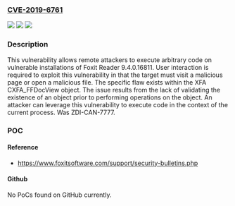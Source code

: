 ### [CVE-2019-6761](https://cve.mitre.org/cgi-bin/cvename.cgi?name=CVE-2019-6761)
![](https://img.shields.io/static/v1?label=Product&message=Reader&color=blue)
![](https://img.shields.io/static/v1?label=Version&message=n%2Fa&color=blue)
![](https://img.shields.io/static/v1?label=Vulnerability&message=CWE-416%3A%20Use%20After%20Free&color=brighgreen)

### Description

This vulnerability allows remote attackers to execute arbitrary code on vulnerable installations of Foxit Reader 9.4.0.16811. User interaction is required to exploit this vulnerability in that the target must visit a malicious page or open a malicious file. The specific flaw exists within the XFA CXFA_FFDocView object. The issue results from the lack of validating the existence of an object prior to performing operations on the object. An attacker can leverage this vulnerability to execute code in the context of the current process. Was ZDI-CAN-7777.

### POC

#### Reference
- https://www.foxitsoftware.com/support/security-bulletins.php

#### Github
No PoCs found on GitHub currently.

